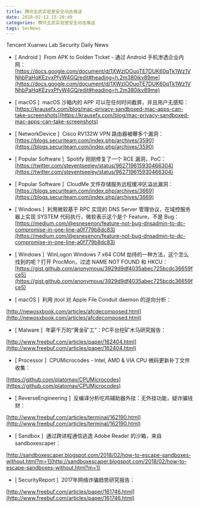 ```yaml
---
title: 腾讯玄武实验室安全动态推送
date: 2018-02-12 15:28:49
categories: 腾讯玄武实验室安全动态推送
tags: SecNews
---
```


Tencent Xuanwu Lab Security Daily News  
* [ Android ]  From APK to Golden Ticket - 通过 Android 手机渗透企业内网：  
[https://docs.google.com/document/d/1XWzlOOuoTE7DUK60qTk1Wz1VNhbPaHqKEzyxPfyW4GQ/edit#heading=h.2m380ikv89me](https://docs.google.com/document/d/1XWzlOOuoTE7DUK60qTk1Wz1VNhbPaHqKEzyxPfyW4GQ/edit#heading=h.2m380ikv89me)  

* [ macOS ]  macOS 沙箱内的 APP 可以在任何时间截屏，并且用户无感知：   
[https://krausefx.com/blog/mac-privacy-sandboxed-mac-apps-can-take-screenshots](https://krausefx.com/blog/mac-privacy-sandboxed-mac-apps-can-take-screenshots)  

* [ NetworkDevice ]  Cisco RV132W VPN 路由器被曝多个漏洞：  
[https://blogs.securiteam.com/index.php/archives/3590](https://blogs.securiteam.com/index.php/archives/3590)  

* [ Popular Software ]  Spotify 刚刚修复了一个 RCE 漏洞，PoC：  
[https://twitter.com/steventseeley/status/962719615930466304](https://twitter.com/steventseeley/status/962719615930466304)  

* [ Popular Software ]  CloudMe 文件存储服务远程缓冲区溢出漏洞：  
[https://blogs.securiteam.com/index.php/archives/3669](https://blogs.securiteam.com/index.php/archives/3669)  

* [ Windows ]  利用微软基于 RPC 实现的 DNS Server 管理协议，在域控服务器上实现 SYSTEM 代码执行，微软表示这个是个 Feature，不是 Bug：  
[https://medium.com/@esnesenon/feature-not-bug-dnsadmin-to-dc-compromise-in-one-line-a0f779b8dc83](https://medium.com/@esnesenon/feature-not-bug-dnsadmin-to-dc-compromise-in-one-line-a0f779b8dc83)  

* [ Windows ]  WinLogon Windows 7 x64 COM 劫持的一种方法，这个怎么找到的呢？打开 ProcMon，过滤 NAME NOT FOUND 和 HKCU：  
[https://gist.github.com/anonymous/3929d9df4035abec725bcdc36659fce5](https://gist.github.com/anonymous/3929d9df4035abec725bcdc36659fce5)  

* [ macOS ]  利用 jtool 对 Apple File Conduit daemon 的逆向分析：

[http://newosxbook.com/articles/afcdecomposed.html](http://newosxbook.com/articles/afcdecomposed.html)  

* [ Malware ]  年薪千万的“黄金矿工”：PC平台挖矿木马研究报告：

[http://www.freebuf.com/articles/paper/162404.html](http://www.freebuf.com/articles/paper/162404.html)  

* [ Processor ]  CPUMicrocodes - Intel, AMD &amp; VIA CPU 微码更新补丁文件收集：

[https://github.com/platomav/CPUMicrocodes](https://github.com/platomav/CPUMicrocodes)  

* [ ReverseEngineering ]  反编译分析吃鸡辅助器外挂：无外挂功能，疑诈骗钱财：

[http://www.freebuf.com/articles/terminal/162190.html](http://www.freebuf.com/articles/terminal/162190.html)  

* [ Sandbox ]  通过跨进程通信逃逸 Adobe Reader 的沙箱，来自 sandboxescaper：

[http://sandboxescaper.blogspot.com/2018/02/how-to-escape-sandboxes-without.html?m=1](http://sandboxescaper.blogspot.com/2018/02/how-to-escape-sandboxes-without.html?m=1)  

* [ SecurityReport ]  2017年网络诈骗趋势研究报告：

[http://www.freebuf.com/articles/paper/161746.html](http://www.freebuf.com/articles/paper/161746.html)  

